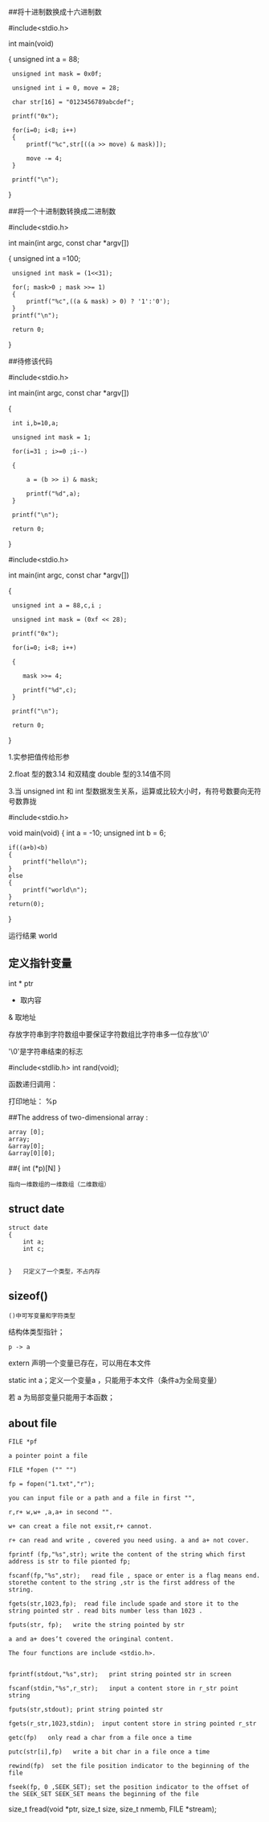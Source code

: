 ##将十进制数换成十六进制数

 #include<stdio.h>

 int main(void)

 {
     unsigned int a = 88;

     unsigned int mask = 0x0f;
    
     unsigned int i = 0, move = 28;
    
     char str[16] = "0123456789abcdef";

     printf("0x");
     
     for(i=0; i<8; i++)
     {
         printf("%c",str[((a >> move) & mask)]);
        
         move -= 4;
     }

     printf("\n");
 }

##将一个十进制数转换成二进制数


 #include<stdio.h>

 int main(int argc, const char *argv[])
 
 {
     unsigned int a =100;

     unsigned int mask = (1<<31);
    
     for(; mask>0 ; mask >>= 1)
     {
         printf("%c",((a & mask) > 0) ? '1':'0');
     }
     printf("\n");
     
     return 0;
 }



##待修该代码

 #include<stdio.h>

 int main(int argc, const char *argv[])
 
 {
 
     int i,b=10,a;
 
     unsigned int mask = 1;
     
     for(i=31 ; i>=0 ;i--)
     
     {
     
         a = (b >> i) & mask;
         
         printf("%d",a);
     }

     printf("\n");
   
     return 0;
 }  



 #include<stdio.h>

 int main(int argc, const char *argv[])
 
 {
 
     unsigned int a = 88,c,i ;
     
     unsigned int mask = (0xf << 28);
 
     printf("0x");
     
     for(i=0; i<8; i++)
     
     {
        
        mask >>= 4;
        
        printf("%d",c);
     }

     printf("\n");
     
     return 0;
 
 
 }


1.实参把值传给形参

2.float 型的数3.14 和双精度 double 型的3.14值不同

3.当 unsigned int  和 int 型数据发生关系，运算或比较大小时，有符号数要向无符号数靠拢

 #include<stdio.h>

 void main(void)
 {
    int a = -10;
    unsigned int b = 6;

    if((a+b)<b)
    {
        printf("hello\n");
    }
    else
    {    
        printf("world\n");
    }
    return(0);

 }

 运行结果 world

 ## 定义指针变量

 int * ptr

 * 取内容

 & 取地址


 存放字符串到字符数组中要保证字符数组比字符串多一位存放'\0'

'\0'是字符串结束的标志


#include<stdlib.h>
int rand(void); 



函数递归调用：

打印地址： %p

##The address of two-dimensional array :

    array [0];
    array;
    &array[0];
    &array[0][0];


##{ int (*p)[N]  }
    
    指向一维数组的一维数组（二维数组）


## struct date 
    struct date
    {
        int a;
        int c;


    }   只定义了一个类型，不占内存


## sizeof() 

    ()中可写变量和字符类型

结构体类型指针；

    p -> a

extern 声明一个变量已存在，可以用在本文件

static int a；定义一个变量a ，只能用于本文件（条件a为全局变量）

若 a 为局部变量只能用于本函数；

## about file 

    FILE *pf

    a pointer point a file 

    FILE *fopen ("" "")

    fp = fopen("1.txt","r");

    you can input file or a path and a file in first "",

    r,r+ w,w+ ,a,a+ in second "".

    w+ can creat a file not exsit,r+ cannot.

    r+ can read and write , covered you need using. a and a+ not cover.

    fprintf (fp,"%s",str); write the content of the string which first address is str to file pionted fp;

    fscanf(fp,"%s",str);   read file , space or enter is a flag means end. storethe content to the string ,str is the first address of the string.

    fgets(str,1023,fp);  read file include spade and store it to the string pointed str . read bits number less than 1023 .

    fputs(str, fp);   write the string pointed by str  

    a and a+ does‘t covered the oringinal content.
   
    The four functions are include <stdio.h>.


    fprintf(stdout,"%s",str);   print string pointed str in screen

    fscanf(stdin,"%s",r_str);   input a content store in r_str point string
    
    fputs(str,stdout); print string pointed str

    fgets(r_str,1023,stdin);  input content store in string pointed r_str

    getc(fp)   only read a char from a file once a time 

    putc(str[i],fp)   write a bit char in a file once a time 

    rewind(fp)  set the file position indicator to the beginning of the     file 

    fseek(fp, 0 ,SEEK_SET); set the position indicator to the offset of the SEEK_SET SEEK_SET means the beginning of the file
   
   size_t fread(void *ptr, size_t size, size_t nmemb, FILE *stream);
   
